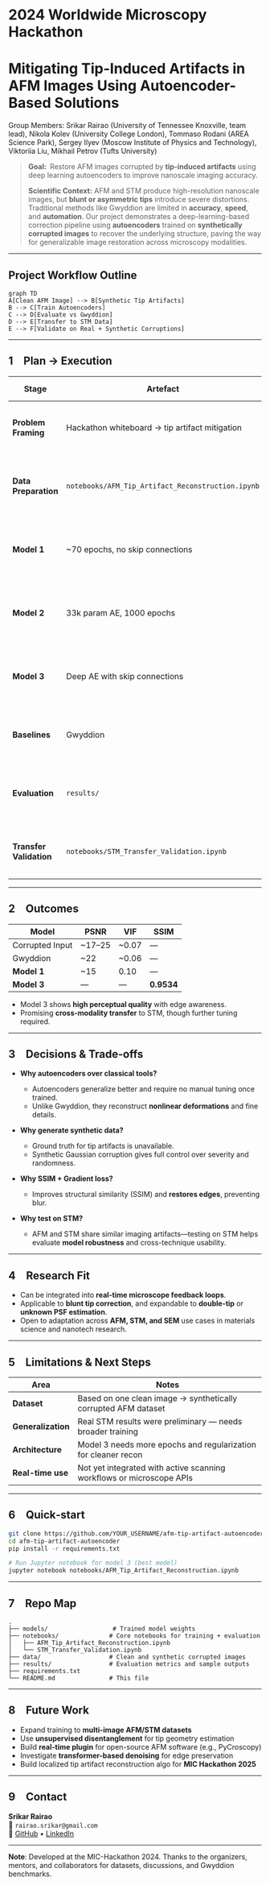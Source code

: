 # 2024 Worldwide Microscopy Hackathon
# Mitigating Tip-Induced Artifacts in AFM Images Using Autoencoder-Based Solutions

Group Members: Srikar Rairao (University of Tennessee Knoxville, team lead), Nikola Kolev (University College London), Tommaso Rodani (AREA Science Park), Sergey Ilyev (Moscow Institute of Physics and Technology), Viktoriia Liu, Mikhail Petrov (Tufts University)

> **Goal:** Restore AFM images corrupted by **tip-induced artifacts** using deep learning autoencoders to improve nanoscale imaging accuracy.
>
> **Scientific Context:** AFM and STM produce high-resolution nanoscale images, but **blunt or asymmetric tips** introduce severe distortions.  Traditional methods like Gwyddion are limited in **accuracy**, **speed**, and **automation**. 
> Our project demonstrates a deep-learning-based correction pipeline using **autoencoders** trained on **synthetically corrupted images** to recover the underlying structure, paving the way for generalizable image restoration across microscopy modalities.

---

## Project Workflow Outline

```mermaid
graph TD
A[Clean AFM Image] --> B[Synthetic Tip Artifacts]
B --> C[Train Autoencoders]
C --> D[Evaluate vs Gwyddion]
D --> E[Transfer to STM Data]
E --> F[Validate on Real + Synthetic Corruptions]
```

---

## 1 Plan → Execution

| Stage | Artefact | Key Choices & Rationale |
|----------------------------------|------------------------------------------------|-----------------------------------------------------------|
| **Problem Framing** | Hackathon whiteboard → tip artifact mitigation | Needed to improve AFM image quality by modeling tip distortions |
| **Data Preparation** | `notebooks/AFM_Tip_Artifact_Reconstruction.ipynb` | Used Gaussian convolutions on a single AFM image to simulate tip defects |
| **Model 1** | ~70 epochs, no skip connections | Learned residuals between clean and corrupted images; MAE + SSIM loss |
| **Model 2** | 33k param AE, 1000 epochs | Compact model trained on 1200 STM images; overfit-resistant |
| **Model 3** | Deep AE with skip connections | 6.7M params; used MAE + SSIM + Gradient loss to reduce blur in edges |
| **Baselines** | Gwyddion | Compared Gwyddion’s tip estimation and reconstruction with ML results |
| **Evaluation** | `results/` | PSNR, VIF, SSIM scores analyzed; Model 3 achieved SSIM ≈ 0.95 |
| **Transfer Validation** | `notebooks/STM_Transfer_Validation.ipynb` | Applied AFM-trained model to STM images to test generalizability |

---

## 2 Outcomes

| Model | PSNR | VIF | SSIM |
|----------------|--------|--------|---------|
| Corrupted Input | ~17–25 | ~0.07 | — |
| Gwyddion | ~22 | ~0.06 | — |
| **Model 1** | ~15 | 0.10 | — |
| **Model 3** | — | — | **0.9534** |

- Model 3 shows **high perceptual quality** with edge awareness.
- Promising **cross-modality transfer** to STM, though further tuning required.

---

## 3 Decisions & Trade‑offs

* **Why autoencoders over classical tools?**
  - Autoencoders generalize better and require no manual tuning once trained.
  - Unlike Gwyddion, they reconstruct **nonlinear deformations** and fine details.

* **Why generate synthetic data?**
  - Ground truth for tip artifacts is unavailable.
  - Synthetic Gaussian corruption gives full control over severity and randomness.

* **Why SSIM + Gradient loss?**
  - Improves structural similarity (SSIM) and **restores edges**, preventing blur.

* **Why test on STM?**
  - AFM and STM share similar imaging artifacts—testing on STM helps evaluate **model robustness** and cross-technique usability.

---

## 4 Research Fit

* Can be integrated into **real-time microscope feedback loops**.
* Applicable to **blunt tip correction**, and expandable to **double-tip** or **unknown PSF estimation**.
* Open to adaptation across **AFM, STM, and SEM** use cases in materials science and nanotech research.

---

## 5 Limitations & Next Steps

| Area | Notes |
|----------------|---------------------------------------------------------------|
| **Dataset** | Based on one clean image → synthetically corrupted AFM dataset |
| **Generalization** | Real STM results were preliminary — needs broader training |
| **Architecture** | Model 3 needs more epochs and regularization for cleaner recon |
| **Real-time use** | Not yet integrated with active scanning workflows or microscope APIs |

---

## 6 Quick‑start

```bash
git clone https://github.com/YOUR_USERNAME/afm-tip-artifact-autoencoder.git
cd afm-tip-artifact-autoencoder
pip install -r requirements.txt

# Run Jupyter notebook for model 3 (best model)
jupyter notebook notebooks/AFM_Tip_Artifact_Reconstruction.ipynb
```

---

## 7 Repo Map

```
.
├── models/                  # Trained model weights
├── notebooks/              # Core notebooks for training + evaluation
│   ├── AFM_Tip_Artifact_Reconstruction.ipynb
│   └── STM_Transfer_Validation.ipynb
├── data/                   # Clean and synthetic corrupted images
├── results/                # Evaluation metrics and sample outputs
├── requirements.txt
└── README.md               # This file
```

---

## 8 Future Work

- Expand training to **multi-image AFM/STM datasets**
- Use **unsupervised disentanglement** for tip geometry estimation
- Build **real-time plugin** for open-source AFM software (e.g., PyCroscopy)
- Investigate **transformer-based denoising** for edge preservation
- Build localized tip artifact reconstruction algo for **MIC Hackathon 2025**

---

## 9 Contact

**Srikar Rairao**  
📧 `rairao.srikar@gmail.com`  
🔗 [GitHub](https://github.com/sharkz0912) • [LinkedIn](https://linkedin.com/in/srikar-rairao)

---
**Note**: Developed at the MIC-Hackathon 2024. Thanks to the organizers, mentors, and collaborators for datasets, discussions, and Gwyddion benchmarks.

